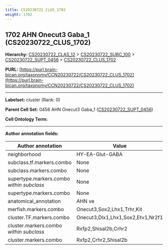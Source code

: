 ```yaml
---
title: CS20230722_CLUS_1702
weight: 1702
---
```

## 1702 AHN Onecut3 Gaba_1 (CS20230722_CLUS_1702)
<b>Hierarchy: </b>
[CS20230722_CLAS_12](../CS20230722_CLAS_12) >
[CS20230722_SUBC_100](../CS20230722_SUBC_100) >
[CS20230722_SUPT_0456](../CS20230722_SUPT_0456) >
[CS20230722_CLUS_1702](../CS20230722_CLUS_1702)

**PURL:** [https://purl.brain-bican.org/taxonomy/CCN20230722/CS20230722_CLUS_1702](https://purl.brain-bican.org/taxonomy/CCN20230722/CS20230722_CLUS_1702)

---


**Labelset:** cluster (Rank: 0)

**Parent Cell Set:** 0456 AHN Onecut3 Gaba_1 ([CS20230722_SUPT_0456](../CS20230722_SUPT_0456))



**Cell Ontology Term:** 

[MARKER GENES.]: #


---

[TRANSFERRED ANNOTATIONS.]: #


[AUTHOR ANNOTATION FIELDS.]: #


**Author annotation fields:**

| Author annotation | Value |
|-------------------|-------|
|neighborhood|HY-EA-Glut-GABA|
|subclass.tf.markers.combo|None|
|subclass.markers.combo|None|
|supertype.markers.combo _within subclass_|None|
|supertype.markers.combo|None|
|anatomical_annotation|AHN ve|
|merfish.markers.combo|Onecut3,Sox2,Lhx1,Trhr,Kit|
|cluster.TF.markers.combo|Onecut3,Dlx1,Lhx1,Sox2,Etv1,Nr2f1|
|cluster.markers.combo _within subclass_|Rxfp2,Shisal2b,Crhr2|
|cluster.markers.combo|Rxfp2,Crhr2,Shisal2b|
